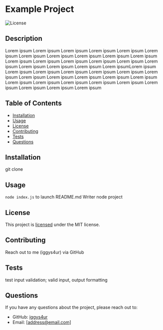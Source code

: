 # Example Project

  ![License](https://img.shields.io/badge/license-MIT-green)
  
## Description
Lorem ipsum Lorem ipsum Lorem ipsum Lorem ipsum Lorem ipsum Lorem ipsum Lorem ipsum Lorem ipsum Lorem ipsum Lorem ipsum Lorem ipsum Lorem ipsum Lorem ipsum Lorem ipsum Lorem ipsum Lorem ipsum Lorem ipsum Lorem ipsum Lorem ipsum Lorem ipsum Lorem ipsumLorem ipsum Lorem ipsum Lorem ipsum Lorem ipsum Lorem ipsum Lorem ipsum Lorem ipsum Lorem ipsum Lorem ipsum Lorem ipsum Lorem ipsum Lorem ipsum Lorem ipsum Lorem ipsum Lorem ipsum Lorem ipsum Lorem ipsum Lorem ipsum Lorem ipsum Lorem ipsum Lorem ipsum

## Table of Contents
- [Installation](#installation)
- [Usage](#usage)
- [License](#license)
- [Contributing](#contributing)
- [Tests](#tests)
- [Questions](#questions)

## Installation
git clone <repo-url>

## Usage
`node index.js` to launch README.md Writer node project

## License
This project is [licensed](./LICENSE) under the MIT license.

## Contributing
Reach out to me (iggys4ur) via GitHub

## Tests
test input validation; valid input, output formatting

## Questions
If you have any questions about the project, please reach out to:
- GitHub: [iggys4ur](https://github.com/iggys4ur)
- Email: [address@email.com]
